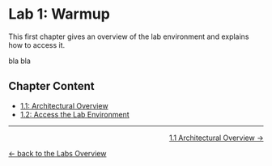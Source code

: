 # Lab 1: Warmup

This first chapter gives an overview of the lab environment and explains how to access it.

bla bla


## Chapter Content

* [1.1: Architectural Overview](11_overview.md)
* [1.2: Access the Lab Environment](12_access_environment.md)

---

<p width="100px" align="right"><a href="11_overview.md">1.1 Architectural Overview →</a></p>

[← back to the Labs Overview](../README.md)
